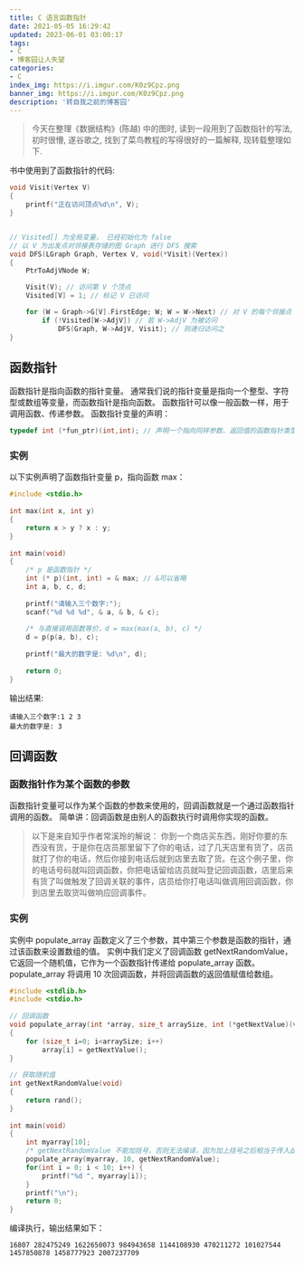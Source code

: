 ```yaml
---
title: C 语言函数指针
date: 2021-05-05 16:29:42
updated: 2023-06-01 03:00:17
tags:
- C
- 博客园让人失望
categories:
- C
index_img: https://i.imgur.com/K0z9Cpz.png
banner_img: https://i.imgur.com/K0z9Cpz.png
description: '转自我之前的博客园'
---
```


> 今天在整理《数据结构》(陈越) 中的图时, 读到一段用到了函数指针的写法, 初时很懵, 遂谷歌之, 找到了菜鸟教程的写得很好的一篇解释, 现转载整理如下.

书中使用到了函数指针的代码:

```c
void Visit(Vertex V)
{
    printf("正在访问顶点%d\n", V);
}


// Visited[] 为全局变量， 已经初始化为 false
// 以 V 为出发点对邻接表存储的图 Graph 进行 DFS 搜索
void DFS(LGraph Graph, Vertex V, void(*Visit)(Vertex))
{
    PtrToAdjVNode W;

    Visit(V); // 访问第 V 个顶点
    Visited[V] = 1; // 标记 V 已访问

    for (W = Graph->G[V].FirstEdge; W; W = W->Next) // 对 V 的每个邻接点 W->AdjV
        if (!Visited[W->AdjV]) // 若 W->AdjV 为被访问
            DFS(Graph, W->AdjV, Visit); // 则递归访问之
}
```

## 函数指针

函数指针是指向函数的指针变量。
通常我们说的指针变量是指向一个整型、字符型或数组等变量，而函数指针是指向函数。
函数指针可以像一般函数一样，用于调用函数、传递参数。
函数指针变量的声明：

```c
typedef int (*fun_ptr)(int,int); // 声明一个指向同样参数、返回值的函数指针类型
```

### 实例

以下实例声明了函数指针变量 p，指向函数 max：

```c
#include <stdio.h>
 
int max(int x, int y)
{
    return x > y ? x : y;
}
 
int main(void)
{
    /* p 是函数指针 */
    int (* p)(int, int) = & max; // &可以省略
    int a, b, c, d;
 
    printf("请输入三个数字:");
    scanf("%d %d %d", & a, & b, & c);
 
    /* 与直接调用函数等价，d = max(max(a, b), c) */
    d = p(p(a, b), c); 
 
    printf("最大的数字是: %d\n", d);
 
    return 0;
}
```

输出结果:

```
请输入三个数字:1 2 3
最大的数字是: 3
```

## 回调函数

### 函数指针作为某个函数的参数

函数指针变量可以作为某个函数的参数来使用的，回调函数就是一个通过函数指针调用的函数。
简单讲：回调函数是由别人的函数执行时调用你实现的函数。

> 以下是来自知乎作者常溪玲的解说：
你到一个商店买东西，刚好你要的东西没有货，于是你在店员那里留下了你的电话，过了几天店里有货了，店员就打了你的电话，然后你接到电话后就到店里去取了货。在这个例子里，你的电话号码就叫回调函数，你把电话留给店员就叫登记回调函数，店里后来有货了叫做触发了回调关联的事件，店员给你打电话叫做调用回调函数，你到店里去取货叫做响应回调事件。

### 实例

实例中 populate_array 函数定义了三个参数，其中第三个参数是函数的指针，通过该函数来设置数组的值。
实例中我们定义了回调函数 getNextRandomValue，它返回一个随机值，它作为一个函数指针传递给 populate_array 函数。
populate_array 将调用 10 次回调函数，并将回调函数的返回值赋值给数组。

```c
#include <stdlib.h>  
#include <stdio.h>
 
// 回调函数
void populate_array(int *array, size_t arraySize, int (*getNextValue)(void))
{
    for (size_t i=0; i<arraySize; i++)
        array[i] = getNextValue();
}
 
// 获取随机值
int getNextRandomValue(void)
{
    return rand();
}
 
int main(void)
{
    int myarray[10];
    /* getNextRandomValue 不能加括号，否则无法编译，因为加上括号之后相当于传入此参数时传入了 int , 而不是函数指针*/
    populate_array(myarray, 10, getNextRandomValue);
    for(int i = 0; i < 10; i++) {
        printf("%d ", myarray[i]);
    }
    printf("\n");
    return 0;
}
```

编译执行，输出结果如下：

```
16807 282475249 1622650073 984943658 1144108930 470211272 101027544 1457850878 1458777923 2007237709 
```
